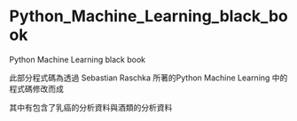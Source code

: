 # Python_Machine_Learning_black_book
Python Machine Learning black book

此部分程式碼為透過 Sebastian Raschka 所著的Python Machine Learning 中的程式碼修改而成

其中有包含了乳癌的分析資料與酒類的分析資料


